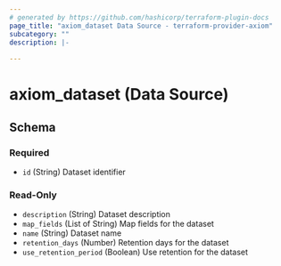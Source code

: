 ```yaml
---
# generated by https://github.com/hashicorp/terraform-plugin-docs
page_title: "axiom_dataset Data Source - terraform-provider-axiom"
subcategory: ""
description: |-
  
---
```


# axiom_dataset (Data Source)





<!-- schema generated by tfplugindocs -->
## Schema

### Required

- `id` (String) Dataset identifier

### Read-Only

- `description` (String) Dataset description
- `map_fields` (List of String) Map fields for the dataset
- `name` (String) Dataset name
- `retention_days` (Number) Retention days for the dataset
- `use_retention_period` (Boolean) Use retention for the dataset
